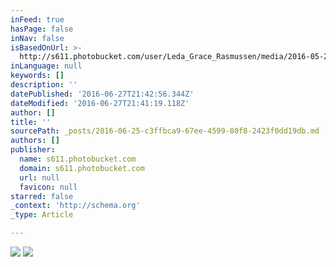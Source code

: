 ```yaml
---
inFeed: true
hasPage: false
inNav: false
isBasedOnUrl: >-
  http://s611.photobucket.com/user/Leda_Grace_Rasmussen/media/2016-05-28%2018.25.27_zpslnvwnl5n.jpg.html?o=0
inLanguage: null
keywords: []
description: ''
datePublished: '2016-06-27T21:42:56.344Z'
dateModified: '2016-06-27T21:41:19.118Z'
author: []
title: ''
sourcePath: _posts/2016-06-25-c3ffbca9-67ee-4599-80f8-2423f0dd19db.md
authors: []
publisher:
  name: s611.photobucket.com
  domain: s611.photobucket.com
  url: null
  favicon: null
starred: false
_context: 'http://schema.org'
_type: Article

---
```

![](http://i611.photobucket.com/albums/tt191/Leda_Grace_Rasmussen/2016-05-28%2018.25.27_zpslnvwnl5n.jpg)
![](https://the-grid-user-content.s3-us-west-2.amazonaws.com/50355a68-2e94-475b-9ac8-077826e75456.jpg)